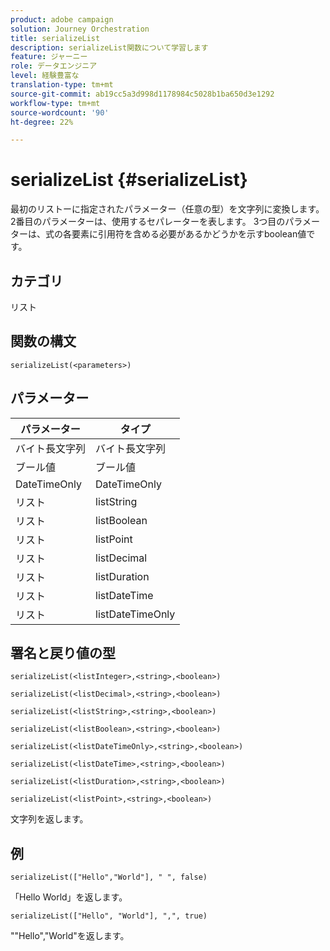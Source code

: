 ```yaml
---
product: adobe campaign
solution: Journey Orchestration
title: serializeList
description: serializeList関数について学習します
feature: ジャーニー
role: データエンジニア
level: 経験豊富な
translation-type: tm+mt
source-git-commit: ab19cc5a3d998d1178984c5028b1ba650d3e1292
workflow-type: tm+mt
source-wordcount: '90'
ht-degree: 22%

---
```



# serializeList {#serializeList}

最初のリストーに指定されたパラメーター（任意の型）を文字列に変換します。 2番目のパラメーターは、使用するセパレーターを表します。 3つ目のパラメーターは、式の各要素に引用符を含める必要があるかどうかを示すboolean値です。

## カテゴリ

リスト

## 関数の構文

`serializeList(<parameters>)`

## パラメーター

| パラメーター | タイプ |
|-----------|------------------|
|  バイト長文字列 |  バイト長文字列 |
| ブール値 | ブール値 |
| DateTimeOnly | DateTimeOnly |
| リスト | listString |
| リスト | listBoolean |
| リスト | listPoint |
| リスト | listDecimal |
| リスト | listDuration |
| リスト | listDateTime |
| リスト | listDateTimeOnly |

## 署名と戻り値の型

`serializeList(<listInteger>,<string>,<boolean>)`

`serializeList(<listDecimal>,<string>,<boolean>)`

`serializeList(<listString>,<string>,<boolean>)`

`serializeList(<listBoolean>,<string>,<boolean>)`

`serializeList(<listDateTimeOnly>,<string>,<boolean>)`

`serializeList(<listDateTime>,<string>,<boolean>)`

`serializeList(<listDuration>,<string>,<boolean>)`

`serializeList(<listPoint>,<string>,<boolean>)`

文字列を返します。

## 例

`serializeList(["Hello","World"], " ", false)`

「Hello World」を返します。

`serializeList(["Hello", "World"], ",", true)`

&quot;&quot;Hello&quot;,&quot;World&quot;を返します。
